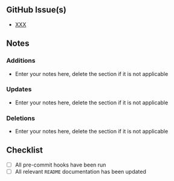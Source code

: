 ## GitHub Issue(s)

- [XXX](https://github.com/aedificans/terraform-aws-EKS-ServiceResources/issues/XXX)

## Notes

### Additions

- Enter your notes here, delete the section if it is not applicable

### Updates

- Enter your notes here, delete the section if it is not applicable

### Deletions

- Enter your notes here, delete the section if it is not applicable

## Checklist

- [ ] All pre-commit hooks have been run
- [ ] All relevant `README` documentation has been updated

